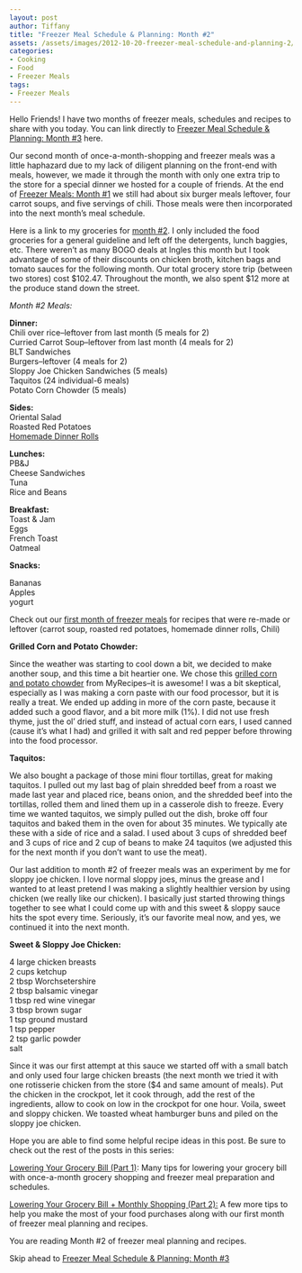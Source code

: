 ```yaml
---
layout: post
author: Tiffany
title: "Freezer Meal Schedule & Planning: Month #2"
assets: /assets/images/2012-10-20-freezer-meal-schedule-and-planning-2/
categories: 
- Cooking
- Food
- Freezer Meals
tags: 
- Freezer Meals
---
```


Hello Friends! I have two months of freezer meals, schedules and recipes to share with you today. You can link directly to [Freezer Meal Schedule & Planning: Month #3](http://www.sweetpeonies.com/2012/10/freezer-meal-schedule-and-planning/) here.

Our second month of once-a-month-shopping and freezer meals was a little haphazard due to my lack of diligent planning on the front-end with meals, however, we made it through the month with only one extra trip to the store for a special dinner we hosted for a couple of friends. At the end of [Freezer Meals: Month #1](http://www.sweetpeonies.com/2012/09/lower-your-grocery-bill-monthly-meals-part-2/ "Lower Your Grocery Bill & Monthly Meals (Part 2)") we still had about six burger meals leftover, four carrot soups, and five servings of chili. Those meals were then incorporated into the next month’s meal schedule.

Here is a link to my groceries for [month #2](https://docs.google.com/spreadsheet/ccc?key=0ApU9WwQlN06CdEZKaVpkeGk4UGVhamJCRTBKOFZEdEE). I only included the food groceries for a general guideline and left off the detergents, lunch baggies, etc. There weren’t as many BOGO deals at Ingles this month but I took advantage of some of their discounts on chicken broth, kitchen bags and tomato sauces for the following month. Our total grocery store trip (between two stores) cost $102.47\. Throughout the month, we also spent $12 more at the produce stand down the street.

_Month #2 Meals:_

**Dinner:**  
Chili over rice–leftover from last month (5 meals for 2)  
Curried Carrot Soup–leftover from last month (4 meals for 2)  
BLT Sandwiches  
Burgers–leftover (4 meals for 2)  
Sloppy Joe Chicken Sandwiches (5 meals)  
Taquitos (24 individual-6 meals)  
Potato Corn Chowder (5 meals)

**Sides:**  
Oriental Salad  
Roasted Red Potatoes  
[Homemade Dinner Rolls](http://www.sweetpeonies.com/2012/08/homemade-dinner-rolls/)

**Lunches:**  
PB&J  
Cheese Sandwiches  
Tuna  
Rice and Beans

**Breakfast:**  
Toast & Jam  
Eggs  
French Toast  
Oatmeal

**Snacks:**

Bananas  
Apples  
yogurt

Check out our [first month of freezer meals](http://www.sweetpeonies.com/2012/09/lower-your-grocery-bill-monthly-meals-part-2/) for recipes that were re-made or leftover (carrot soup, roasted red potatoes, homemade dinner rolls, Chili)

**Grilled Corn and Potato Chowder:**

Since the weather was starting to cool down a bit, we decided to make another soup, and this time a bit heartier one. We chose this [grilled corn and potato chowder](http://www.myrecipes.com/recipe/grilled-corn-potato-chowder-10000001918508/) from MyRecipes–it is awesome! I was a bit skeptical, especially as I was making a corn paste with our food processor, but it is really a treat. We ended up adding in more of the corn paste, because it added such a good flavor, and a bit more milk (1%). I did not use fresh thyme, just the ol’ dried stuff, and instead of actual corn ears, I used canned (cause it’s what I had) and grilled it with salt and red pepper before throwing into the food processor.

**Taquitos:**

We also bought a package of those mini flour tortillas, great for making taquitos. I pulled out my last bag of plain shredded beef from a roast we made last year and placed rice, beans onion, and the shredded beef into the tortillas, rolled them and lined them up in a casserole dish to freeze. Every time we wanted taquitos, we simply pulled out the dish, broke off four taquitos and baked them in the oven for about 35 minutes. We typically ate these with a side of rice and a salad. I used about 3 cups of shredded beef and 3 cups of rice and 2 cup of beans to make 24 taquitos (we adjusted this for the next month if you don’t want to use the meat).

Our last addition to month #2 of freezer meals was an experiment by me for sloppy joe chicken. I love normal sloppy joes, minus the grease and I wanted to at least pretend I was making a slightly healthier version by using chicken (we really like our chicken). I basically just started throwing things together to see what I could come up with and this sweet & sloppy sauce hits the spot every time. Seriously, it’s our favorite meal now, and yes, we continued it into the next month.

<a id="sweet-sloppy"></a>**Sweet & Sloppy Joe Chicken:**

4 large chicken breasts  
2 cups ketchup  
2 tbsp Worchsetershire  
2 tbsp balsamic vinegar  
1 tbsp red wine vinegar  
3 tbsp brown sugar  
1 tsp ground mustard  
1 tsp pepper  
2 tsp garlic powder  
salt

Since it was our first attempt at this sauce we started off with a small batch and only used four large chicken breasts (the next month we tried it with one rotisserie chicken from the store ($4 and same amount of meals). Put the chicken in the crockpot, let it cook through, add the rest of the ingredients, allow to cook on low in the crockpot for one hour. Voila, sweet and sloppy chicken. We toasted wheat hamburger buns and piled on the sloppy joe chicken.

Hope you are able to find some helpful recipe ideas in this post. Be sure to check out the rest of the posts in this series:

[Lowering Your Grocery Bill (Part 1)](http://www.sweetpeonies.com/2012/09/lower-your-grocery-bill-monthly-shopping-part-1/ "Lower Your Grocery Bill + Monthly Shopping (Part 1)"): Many tips for lowering your grocery bill with once-a-month grocery shopping and freezer meal preparation and schedules.

[Lowering Your Grocery Bill + Monthly Shopping (Part 2):](http://www.sweetpeonies.com/2012/09/lower-your-grocery-bill-monthly-meals-part-2/ "Lower Your Grocery Bill & Monthly Meals (Part 2)") A few more tips to help you make the most of your food purchases along with our first month of freezer meal planning and recipes.

You are reading Month #2 of freezer meal planning and recipes.

Skip ahead to [Freezer Meal Schedule & Planning: Month #3](http://www.sweetpeonies.com/2012/10/freezer-meal-schedule-and-planning/)